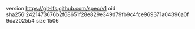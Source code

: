 version https://git-lfs.github.com/spec/v1
oid sha256:2421473676b2f68651f28e829e349d79fb9c4fce969371a04396a0f9da2025b4
size 1506
